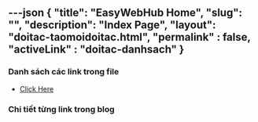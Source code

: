 ---json
{
    "title": "EasyWebHub Home",
    "slug": "",
    "description": "Index Page",
    "layout": "doitac-taomoidoitac.html",
    "permalink" : false,
    "activeLink" : "doitac-danhsach"
}
---

### Danh sách các link trong file
- [Click Here](./blog-list.html)

### Chi tiết từng link trong blog